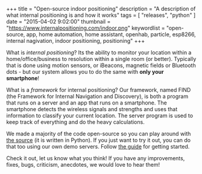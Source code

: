 +++
title = "Open-source indoor positioning"
description = "A description of what internal positioning is and how it works"
tags = [
    "releases",
    "python"
]
date = "2015-04-02 9:02:00"
thumbnail = "https://www.internalpositioning.com/indoor.png"
keywordlist = "open-source, app, home automation, home assistant, openhab, particle, esp8266, internal nagivation, indoor positioning, positioning"
+++

What is *internal positioning*? Its the ability to monitor your location within a home/office/business to resolution within a single room (or better). Typically that is done using motion sensors, or iBeacons, magnetic fields or Bluetooth dots - but our system allows you to do the same with **only your smartphone**!

What is a *framework* for internal positioning? Our framework, named FIND (the Framework for Internal Navigation and Discovery), is both a program that runs on a server and an app that runs on a smartphone. The smartphone detects the wireless signals and strengths and uses that information to classify your current location. The server program is used to keep track of everything and do the heavy calculations.

We made a majority of the code open-source so you can play around with [the source](https://github.com/schollz/find) (it is written in Python). If you just want to try it out, you can do that too using our own demo servers. Follow [the guide](http://internalpositioning.com/guide/getting-started/) for getting started.

Check it out, let us know what you think! If you have any improvements, fixes, bugs, criticism, anecdotes, we would love to hear them!